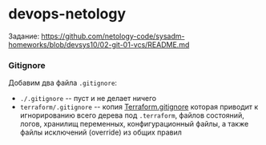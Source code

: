 # devops-netology

Задание:
https://github.com/netology-code/sysadm-homeworks/blob/devsys10/02-git-01-vcs/README.md

### Gitignore

Добавим два файла `.gitignore`:
+ `./.gitignore` -- пуст и не делает ничего
+ `terraform/.gitignore` -- копия [Terraform.gitignore](https://github.com/github/gitignore/blob/master/Terraform.gitignore) которая приводит к игнорированию всего дерева под `.terraform`, файлов состояний, логов, хранилищ переменных, конфигурационный файлы, а также файлы исключений (override) из общих правил
